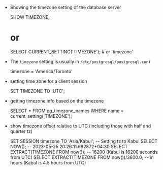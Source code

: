 - Showing the timezone setting of the database server

    SHOW TIMEZONE;

    # or  

    SELECT CURRENT_SETTING('TIMEZONE');  # or 'timezone'

- The `timezone` setting is usually in `/etc/postgresql/postgresql.conf`

    timezone = 'America/Toronto'

- setting time zone for a client session

    SET TIMEZONE TO 'UTC';

- getting timezone info based on the timezone

    SELECT * FROM pg_timezone_names WHERE name = current_setting('TIMEZONE');

- show timezone offset relative to UTC (including those with half and quarter tz)   

    SET SESSION timezone TO 'Asia/Kabul';           -- Setting tz to Kabul
    SELECT NOW();                                   -- 2023-05-25 20:26:11.682872+04:30
    SELECT EXTRACT(TIMEZONE FROM now());            -- 16200 (Kabul is 16200 seconds from UTC)
    SELECT EXTRACT(TIMEZONE FROM now())/3600.0;     -- in hours (Kabul is 4.5 hours from UTC)
